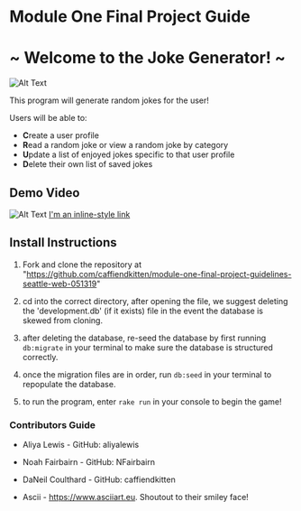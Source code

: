 # Module One Final Project Guide
# ~ Welcome to the Joke Generator! ~


![Alt Text](https://media.giphy.com/media/110p6MTAv0x5Cw/giphy.gif)



This program will generate random jokes for the user!

Users will be able to:
 - **C**reate a user profile
 - **R**ead a random joke or view a random joke by category
 - **U**pdate a list of enjoyed jokes specific to that user profile
 - **D**elete their own list of saved jokes


## Demo Video

![Alt Text](https://media.giphy.com/media/xUySTBBMfUkSc1axYQ/giphy.gif)
[I'm an inline-style link](https://youtu.be/cDwFE1yhrSM)


## Install Instructions

1. Fork and clone the repository at "https://github.com/caffiendkitten/module-one-final-project-guidelines-seattle-web-051319"

2. cd into the correct directory, after opening the file, we suggest deleting the 'development.db' (if it exists) file in the event the database is skewed from cloning.

3. after deleting the database, re-seed the database by first running `db:migrate` in your terminal to make sure the database is structured correctly.

4. once the migration files are in order, run `db:seed` in your terminal to repopulate the database.

5. to run the program, enter `rake run` in your console to begin the game!

### Contributors Guide

- Aliya Lewis - GitHub: aliyalewis

- Noah Fairbairn - GitHub: NFairbairn

- DaNeil Coulthard - GitHub: caffiendkitten

- Ascii -  https://www.asciiart.eu. Shoutout to their smiley face!